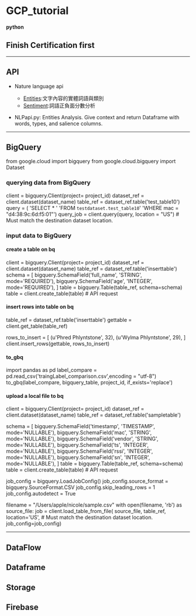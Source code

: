 # GCP_tutorial
**python**

## Finish Certification first


-----

## API
- Nature language api
	- [Entities](https://cloud.google.com/natural-language/docs/reference/rest/v1/Entity):文字內容的實體詞語與類別
	- [Sentiment](https://cloud.google.com/natural-language/docs/reference/rest/v1/Sentiment):詞語正負面分數分析

- NLPapi.py: Entities Analysis. Give context and return Dataframe with words, types, and salience columns.

------

## BigQuery
from google.cloud import bigquery
from google.cloud.bigquery import Dataset

### querying data from BigQuery
client = bigquery.Client(project= project_id)
dataset_ref = client.dataset(dataset_name)
table_ref = dataset_ref.table('test_table10')
query = (
    'SELECT * '
    'FROM `testdataset.test_table10`'
    'WHERE mac = "d4:38:9c:6d:f5:01"')
query_job = client.query(query, location = "US") # Must match the destination dataset location.

### input data to BigQuery
#### create a table on bq
client = bigquery.Client(project= project_id)
dataset_ref = client.dataset(dataset_name)
table_ref = dataset_ref.table('inserttable')
schema = [
    bigquery.SchemaField('full_name', 'STRING', mode='REQUIRED'),
    bigquery.SchemaField('age', 'INTEGER', mode='REQUIRED'),
]
table = bigquery.Table(table_ref, schema=schema)
table = client.create_table(table)   # API request

#### insert rows into table on bq
table_ref = dataset_ref.table('inserttable')
gettable = client.get_table(table_ref)

rows_to_insert = [
    (u'Phred Phlyntstone', 32),
    (u'Wylma Phlyntstone', 29),
]
client.insert_rows(gettable, rows_to_insert)

#### to_gbq
import pandas as pd
label_compare = pd.read_csv('traingLabel_comparison.csv',encoding = "utf-8")
to_gbq(label_compare, bigquery_table, project_id, if_exists='replace')

#### upload a local file to bq
client = bigquery.Client(project= project_id)
dataset_ref = client.dataset(dataset_name)
table_ref = dataset_ref.table('sampletable')

schema = [
    bigquery.SchemaField('timestamp', 'TIMESTAMP', mode='NULLABLE'),
    bigquery.SchemaField('mac', 'STRING', mode='NULLABLE'),
    bigquery.SchemaField('vendor', 'STRING', mode='NULLABLE'),
    bigquery.SchemaField('ts', 'INTEGER', mode='NULLABLE'),
    bigquery.SchemaField('rssi', 'INTEGER', mode='NULLABLE'),
    bigquery.SchemaField('sn', 'INTEGER', mode='NULLABLE'),
]
table = bigquery.Table(table_ref, schema=schema)
table = client.create_table(table)   # API request

job_config = bigquery.LoadJobConfig()
job_config.source_format = bigquery.SourceFormat.CSV
job_config.skip_leading_rows = 1
job_config.autodetect = True

filename = "/Users/apple/nicole/sample.csv"
with open(filename, 'rb') as source_file:
    job = client.load_table_from_file(
        source_file,
        table_ref,
        location='US',  # Must match the destination dataset location.
        job_config=job_config)

-------

## DataFlow

## Dataframe

## Storage

## Firebase
